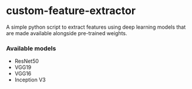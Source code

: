 # custom-feature-extractor
A simple python script to extract features using deep learning models that are made available alongside pre-trained weights.

### Available models

* ResNet50
* VGG19
* VGG16
* Inception V3
